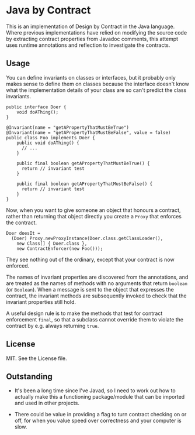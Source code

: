 # Java by Contract

This is an implementation of Design by Contract in the Java language. Where previous implementations have relied on modifying the source code by extracting contract properties from Javadoc comments, this attempt uses runtime annotations and reflection to investigate the contracts.

## Usage

You can define invariants on classes or interfaces, but it probably only makes sense to define them on classes because the interface doesn't know what the implementation details of your class are so can't predict the class invariants.


    public interface Doer {
	    void doAThing();
    }
	
    @Invariant(name = "getAPropertyThatMustBeTrue")
	@Invariant(name = "getAPropertyThatMustBeFalse", value = false)
	public class Foo implements Doer {
	    public void doAThing() {
		  // ...
	    }
		
		public final boolean getAPropertyThatMustBeTrue() {
		  return // invariant test
	    }
		
		public final boolean getAPropertyThatMustBeFalse() {
		  return // invariant test
		}
	}

Now, when you want to give someone an object that honours a contract, rather than returning that object directly you create a `Proxy` that enforces the contract.

    Doer doesIt =
	  (Doer) Proxy.newProxyInstance(Doer.class.getClassLoader(),
	    new Class[] { Doer.class },
		new ContractEnforcer(new Foo()));

They see nothing out of the ordinary, except that your contract is now enforced.

The names of invariant properties are discovered from the annotations, and are treated as the names of methods with no arguments that return `boolean` (or `Boolean`). When a message is sent to the object that expresses the contract, the invariant methods are subsequently invoked to check that the invariant properties still hold.

A useful design rule is to make the methods that test for contract enforcement `final`, so that a subclass cannot override them to violate the contract by e.g. always returning `true`.

## License

MIT. See the License file.

## Outstanding

 - It's been a long time since I've Javad, so I need to work out how to actually make this a functioning package/module that can be imported and used in other projects.

 - There could be value in providing a flag to turn contract checking on or off, for when you value speed over correctness and your computer is slow.
 
